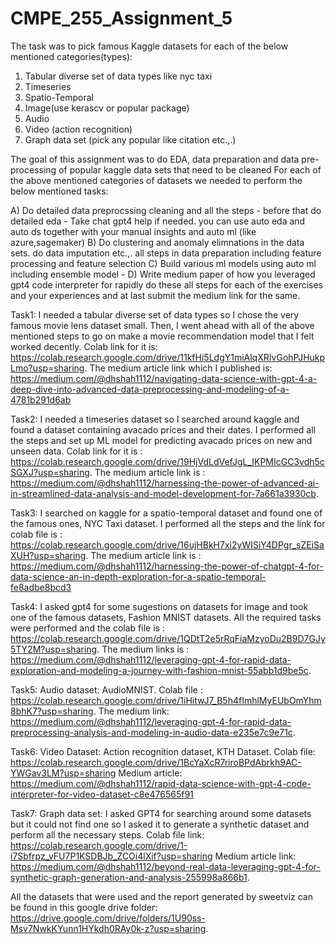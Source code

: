# CMPE_255_Assignment_5

The task was to pick famous Kaggle datasets for each of the below mentioned categories(types): 

1) Tabular diverse set of data types like nyc taxi
2) Timeseries
3) Spatio-Temporal
4) Image(use kerascv or popular package)
5)  Audio
6) Video (action recognition)
7) Graph data set (pick any popular like citation etc.,.)

The goal of this assignment was to do EDA, data preparation and data pre-processing of popular kaggle data sets that need to be cleaned
For each of the above mentioned categories of datasets we needed to perform the below mentioned tasks: 

A) Do detailed data preprocssing cleaning and all the steps - before that do detailed eda - Take chat gpt4 help if needed. you can use auto eda and auto ds together with your manual insights and auto ml (like azure,sagemaker)
B) Do clustering and anomaly elimnations in the data sets. do data imputation etc.,. all steps in data preparation including feature processing and feature selection
C) Build various ml models using auto ml including ensemble model - 
D) Write medium paper of how you leveraged gpt4 code interpreter  for rapidly do these all steps for each of the exercises and your experiences
and at last submit the medium link for the same.

Task1:
I needed a tabular diverse set of data types so I chose the very famous movie lens dataset small. Then, I went ahead with all of the above mentioned steps to go on make a movie recommendation model that I felt worked decently. Colab link for it is: https://colab.research.google.com/drive/11kfHi5LdgY1miAlqXRIvGohPJHukpLmo?usp=sharing. The medium article link which I published is: https://medium.com/@dhshah1112/navigating-data-science-with-gpt-4-a-deep-dive-into-advanced-data-preprocessing-and-modeling-of-a-4781b291d6ab

Task2: 
I needed a timeseries dataset so I searched around kaggle and found a dataset containing avacado prices and their dates. I performed all the steps and set up ML model for predicting avacado prices on new and unseen data. Colab link for it is : https://colab.research.google.com/drive/19HjVdLdVefJgL_IKPMIcGC3vdh5cSGXJ?usp=sharing. The medium article link is : https://medium.com/@dhshah1112/harnessing-the-power-of-advanced-ai-in-streamlined-data-analysis-and-model-development-for-7a661a3930cb.

Task3: 
I searched on kaggle for a spatio-temporal dataset and found one of the famous ones, NYC Taxi dataset. I performed all the steps and the link for colab file is : https://colab.research.google.com/drive/16ujHBkH7xi2yWISiY4DPgr_sZEiSaXUH?usp=sharing. The medium article link is : https://medium.com/@dhshah1112/harnessing-the-power-of-chatgpt-4-for-data-science-an-in-depth-exploration-for-a-spatio-temporal-fe8adbe8bcd3

Task4: 
I asked gpt4 for some sugestions on datasets for image and took one of the famous datasets, Fashion MNIST datasets. All the required tasks were performed and the colab file is : https://colab.research.google.com/drive/1QDtT2e5rRqFiaMzyoDu2B9D7GJy5TY2M?usp=sharing. The medium links is : https://medium.com/@dhshah1112/leveraging-gpt-4-for-rapid-data-exploration-and-modeling-a-journey-with-fashion-mnist-55abb1d9be5c.

Task5: 
Audio dataset: AudioMNIST. Colab file : https://colab.research.google.com/drive/1iHitwJ7_B5h4fImhlMyEUbOmYhm8bhK7?usp=sharing. The medium link: https://medium.com/@dhshah1112/leveraging-gpt-4-for-rapid-data-preprocessing-analysis-and-modeling-in-audio-data-e235e7c9e71c.

Task6: 
Video Dataset: Action recognition dataset, KTH Dataset. Colab file: https://colab.research.google.com/drive/1BcYaXcR7riroBPdAbrkh9AC-YWGav3LM?usp=sharing
Medium article: https://medium.com/@dhshah1112/rapid-data-science-with-gpt-4-code-interpreter-for-video-dataset-c8e476565f91

Task7: 
Graph data set: I asked GPT4 for searching around some datasets but it could not find one so I asked it to generate a synthetic dataset and perform all the necessary steps.
Colab file link: https://colab.research.google.com/drive/1-i7Sbfrpz_vFU7P1KSDBJb_ZCOi4lXif?usp=sharing
Medium article link: https://medium.com/@dhshah1112/beyond-real-data-leveraging-gpt-4-for-synthetic-graph-generation-and-analysis-255998a866b1.


All the datasets that were used and the report generated by sweetviz can be found in this google drive folder: https://drive.google.com/drive/folders/1U90ss-Msv7NwkKYunn1HYkdh0RAy0k-z?usp=sharing.
 

